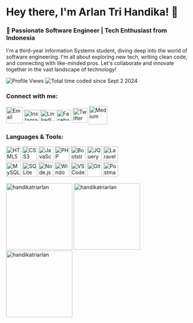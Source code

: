 # Hey there, I'm Arlan Tri Handika! 👋

### 🚀 Passionate Software Engineer | Tech Enthusiast from Indonesia
I'm a third-year Information Systems student, diving deep into the world of software engineering. I'm all about exploring new tech, writing clean code, and connecting with like-minded pros. Let's collaborate and innovate together in the vast landscape of technology!

![Profile Views](https://komarev.com/ghpvc/?username=handikatriarlan&label=Profile%20views&color=0e75b6&style=flat)
![Total time coded since Sept 2 2024](https://wakatime.com/badge/user/c6161591-fa13-42b0-8c76-77f5c030d063.svg)

### Connect with me:
[<img align="center" src="https://img.icons8.com/?size=100&id=89362&format=png&color=000000" alt="Email" height="45" width="45" />](mailto:handikaarlan@gmail.com)
[<img align="center" src="https://raw.githubusercontent.com/rahuldkjain/github-profile-readme-generator/master/src/images/icons/Social/instagram.svg" alt="Instagram" height="30" width="40" />](https://instagram.com/handikatriarlan)
[<img align="center" src="https://cdn.jsdelivr.net/gh/devicons/devicon/icons/linkedin/linkedin-original.svg" alt="LinkedIn" height="30" width="40" />](https://linkedin.com/in/arlantrihandika)
[<img align="center" src="https://raw.githubusercontent.com/rahuldkjain/github-profile-readme-generator/master/src/images/icons/Social/facebook.svg" alt="Facebook" height="30" width="40" />](https://fb.com/handikatriarlan)
[<img align="center" src="https://img.icons8.com/?size=100&id=ClbD5JTFM7FA&format=png&color=000000" alt="Twitter" height="40" width="40" />](https://twitter.com/handikatriarlan)
[<img align="center" src="https://img.icons8.com/?size=100&id=kXpTR7n8QCEP&format=png&color=000000" alt="Medium" height="50" width="50" />](https://medium.com/@handikatriarlan)

### Languages & Tools:
[<img src="https://cdn.jsdelivr.net/gh/devicons/devicon@latest/icons/html5/html5-original.svg" alt="HTML5" width="40"/>](https://www.w3.org/html/)
[<img src="https://cdn.jsdelivr.net/gh/devicons/devicon@latest/icons/css3/css3-original.svg" alt="CSS3" width="40"/>](https://www.w3schools.com/css/)
[<img src="https://cdn.jsdelivr.net/gh/devicons/devicon@latest/icons/javascript/javascript-original.svg" alt="JavaScript" width="40"/>](https://developer.mozilla.org/en-US/docs/Web/JavaScript)
[<img src="https://cdn.jsdelivr.net/gh/devicons/devicon@latest/icons/php/php-original.svg" alt="PHP" width="40"/>](https://www.php.net)
[<img src="https://cdn.jsdelivr.net/gh/devicons/devicon@latest/icons/bootstrap/bootstrap-original.svg" alt="Bootstrap" width="40"/>](https://getbootstrap.com)
[<img src="https://cdn.jsdelivr.net/gh/devicons/devicon@latest/icons/jquery/jquery-plain-wordmark.svg" alt="JQuery" width="40"/>](https://jquery.com/)
[<img src="https://cdn.jsdelivr.net/gh/devicons/devicon@latest/icons/laravel/laravel-original.svg" alt="Laravel" width="40"/>](https://laravel.com/)
<br>
[<img src="https://cdn.jsdelivr.net/gh/devicons/devicon@latest/icons/mysql/mysql-original-wordmark.svg" alt="MySQL" width="40"/>](https://www.mysql.com/)
[<img src="https://www.vectorlogo.zone/logos/sqlite/sqlite-icon.svg" alt="SQLite" width="40"/>](https://www.sqlite.org/)
[<img src="https://cdn.jsdelivr.net/gh/devicons/devicon@latest/icons/nodejs/nodejs-original-wordmark.svg" alt="Node.js" width="40"/>](https://nodejs.org)
[<img src="https://cdn.jsdelivr.net/gh/devicons/devicon@latest/icons/windows11/windows11-original.svg" alt="Windows" width="40"/>](https://www.microsoft.com/windows)
[<img src="https://cdn.jsdelivr.net/gh/devicons/devicon@latest/icons/vscode/vscode-original.svg" alt="VSCode" width="40"/>](https://code.visualstudio.com/)
[<img src="https://www.vectorlogo.zone/logos/git-scm/git-scm-icon.svg" alt="Git" width="40"/>](https://git-scm.com/)
[<img src="https://www.vectorlogo.zone/logos/getpostman/getpostman-icon.svg" alt="Postman" width="40"/>](https://www.postman.com/)

[<img height="180" src="https://github-readme-stats-eight-theta.vercel.app/api/top-langs/?username=handikatriarlan&layout=compact&theme=algolia" alt="handikatriarlan" />](https://github-readme-stats-eight-theta.vercel.app/api/top-langs/?username=handikatriarlan&layout=compact&theme=algolia)
[<img height="180" src="https://github-readme-stats-eight-theta.vercel.app/api?username=handikatriarlan&show_icons=true&theme=algolia&include_all_commits=true&count_private=true" alt="handikatriarlan" />](https://github-readme-stats-eight-theta.vercel.app/api?username=handikatriarlan&show_icons=true&theme=algolia&include_all_commits=true&count_private=true)
[<img height="180" src="https://github-readme-streak-stats.herokuapp.com/?user=handikatriarlan&theme=algolia" alt="handikatriarlan" />](https://github-readme-streak-stats.herokuapp.com/?user=handikatriarlan&theme=algolia)


